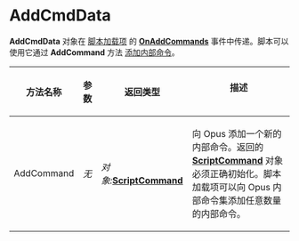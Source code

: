 # AddCmdData

**AddCmdData** 对象在 [脚本加载项](/Manual/scripting/script_add-ins/README.zh.md) 的 **[OnAddCommands](../scripting_events/onaddcommands.zh.md)** 事件中传递。脚本可以使用它通过 **AddCommand** 方法 [添加内部命令](/Manual/scripting/example_scripts/adding_a_new_internal_command.zh.md)。

<table>
<thead><tr><th>
方法名称</th><th>

**参数**</th><th>
返回类型</th><th>
描述
</th></tr></thead><tbody><tr><td>
AddCommand</td><td>

*无*</td><td>

*对象:***[ScriptCommand](scriptcommand.zh.md)**</td><td>

向 Opus 添加一个新的内部命令。返回的 **[ScriptCommand](scriptcommand.zh.md)** 对象必须正确初始化。脚本加载项可以向 Opus 内部命令集添加任意数量的内部命令。
</td></tr></tbody>
</table>